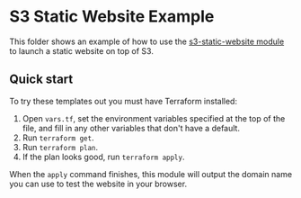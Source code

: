 # S3 Static Website Example

This folder shows an example of how to use the [s3-static-website module](/modules/s3-static-website) to launch a
static website on top of S3. 





## Quick start

To try these templates out you must have Terraform installed:

1. Open `vars.tf`, set the environment variables specified at the top of the file, and fill in any other variables that
   don't have a default.
1. Run `terraform get`.
1. Run `terraform plan`.
1. If the plan looks good, run `terraform apply`.

When the `apply` command finishes, this module will output the domain name you can use to test the website in your
browser.





